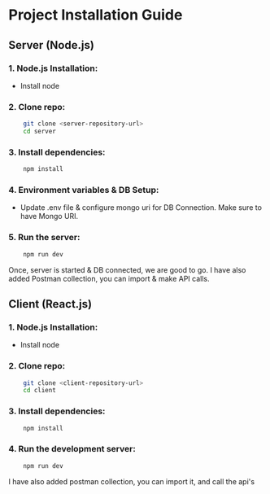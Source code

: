 # Project Installation Guide

## Server (Node.js)

### 1. Node.js Installation:

- Install node

### 2. Clone repo:
```bash
    git clone <server-repository-url>
    cd server
```

### 3. Install dependencies:
```bash
    npm install
```

### 4. Environment variables & DB Setup:

- Update .env file & configure mongo uri for DB Connection. Make sure to have Mongo URI.

### 5. Run the server:
```bash
    npm run dev
```

Once, server is started & DB connected, we are good to go. I have also added Postman collection, you can import & make API calls.

## Client (React.js)

### 1. Node.js Installation:

- Install node

### 2. Clone repo:
```bash
    git clone <client-repository-url>
    cd client
```

### 3. Install dependencies:
```bash
    npm install
```

### 4. Run the development server:
```bash
    npm run dev
```

I have also added postman collection, you can import it, and call the api's